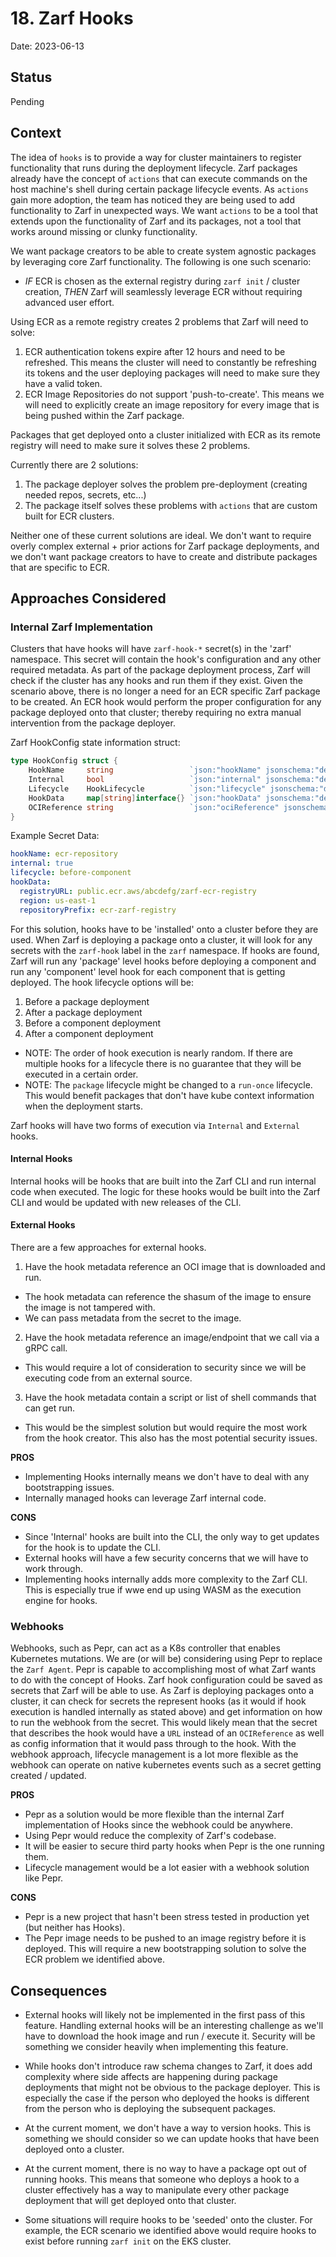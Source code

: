 # 18. Zarf Hooks

Date: 2023-06-13

## Status

Pending

## Context

The idea of `hooks` is to provide a way for cluster maintainers to register functionality that runs during the deployment lifecycle. Zarf packages already have the concept of `actions` that can execute commands on the host machine's shell during certain package lifecycle events. As `actions` gain more adoption, the team has noticed they are being used to add functionality to Zarf in unexpected ways. We want `actions` to be a tool that extends upon the functionality of Zarf and its packages, not a tool that works around missing or clunky functionality.


We want package creators to be able to create system agnostic packages by leveraging core Zarf functionality. The following is one such scenario:

- _IF_ ECR is chosen as the external registry during `zarf init` / cluster creation, _THEN_ Zarf will seamlessly leverage ECR without requiring advanced user effort.

Using ECR as a remote registry creates 2 problems that Zarf will need to solve:
 1. ECR authentication tokens expire after 12 hours and need to be refreshed. This means the cluster will need to constantly be refreshing its tokens and the user deploying packages will need to make sure they have a valid token.
 2. ECR Image Repositories do not support 'push-to-create'. This means we will need to explicitly create an image repository for every image that is being pushed within the Zarf package.

Packages that get deployed onto a cluster initialized with ECR as its remote registry will need to make sure it solves these 2 problems.

Currently there are 2 solutions:

1. The package deployer solves the problem pre-deployment (creating needed repos, secrets, etc...)
2. The package itself solves these problems with `actions` that are custom built for ECR clusters.

Neither one of these current solutions are ideal. We don't want to require overly complex external + prior actions for Zarf package deployments, and we don't want package creators to have to create and distribute packages that are specific to ECR.

## Approaches Considered

### Internal Zarf Implementation
Clusters that have hooks will have `zarf-hook-*` secret(s) in the 'zarf' namespace. This secret will contain the hook's configuration and any other required metadata. As part of the package deployment process, Zarf will check if the cluster has any hooks and run them if they exist. Given the scenario above, there is no longer a need for an ECR specific Zarf package to be created. An ECR hook would perform the proper configuration for any package deployed onto that cluster; thereby requiring no extra manual intervention from the package deployer.


Zarf HookConfig state information struct:
```go
type HookConfig struct {
	HookName     string                 `json:"hookName" jsonschema:"description=Name of the hook"`
	Internal     bool                   `json:"internal" jsonschema:"description=Internal hooks are run by Zarf itself, not by a plugin"`
	Lifecycle    HookLifecycle          `json:"lifecycle" jsonschema:"description=Lifecycle of the hook"`
	HookData     map[string]interface{} `json:"hookData" jsonschema:"description=Generic data map used for the hook. The data is obtained from a secret in the Zarf namespace"`
	OCIReference string                 `json:"ociReference" jsonschema:"description=Optional OCI reference to the hook image to run"`
}
```

Example Secret Data:
```yaml
hookName: ecr-repository
internal: true
lifecycle: before-component
hookData:
  registryURL: public.ecr.aws/abcdefg/zarf-ecr-registry
  region: us-east-1
  repositoryPrefix: ecr-zarf-registry
```

For this solution, hooks have to be 'installed' onto a cluster before they are used. When Zarf is deploying a package onto a cluster, it will look for any secrets with the `zarf-hook` label in the `zarf` namespace.  If hooks are found, Zarf will run any 'package' level hooks before deploying a component and run any 'component' level hook for each component that is getting deployed. The hook lifecycle options will be:
1. Before a package deployment
2. After a package deployment
3. Before a component deployment
4. After a component deployment
 - NOTE: The order of hook execution is nearly random. If there are multiple hooks for a lifecycle there is no guarantee that they will be executed in a certain order.
 - NOTE: The `package` lifecycle might be changed to a `run-once` lifecycle. This would benefit packages that don't have kube context information when the deployment starts.

Zarf hooks will have two forms of execution via `Internal` and `External` hooks.
#### Internal Hooks
Internal hooks will be hooks that are built into the Zarf CLI and run internal code when executed. The logic for these hooks would be built into the Zarf CLI and would be updated with new releases of the CLI.

#### External Hooks
There are a few approaches for external hooks.
1. Have the hook metadata reference an OCI image that is downloaded and run.
 - The hook metadata can reference the shasum of the image to ensure the image is not tampered with.
 - We can pass metadata from the secret to the image.
2. Have the hook metadata reference an image/endpoint that we call via a gRPC call.
 - This would require a lot of consideration to security since we will be executing code from an external source.
3. Have the hook metadata contain a script or list of shell commands that can get run.
 - This would be the simplest solution but would require the most work from the hook creator. This also has the most potential security issues.



**PROS**
 - Implementing Hooks internally means we don't have to deal with any bootstrapping issues.
 - Internally managed hooks can leverage Zarf internal code.

**CONS**
 - Since 'Internal' hooks are built into the CLI, the only way to get updates for the hook is to update the CLI.
 - External hooks will have a few security concerns that we will have to work through.
 - Implementing hooks internally adds more complexity to the Zarf CLI. This is especially true if wwe end up using WASM as the execution engine for hooks.



### Webhooks
Webhooks, such as Pepr, can act as a K8s controller that enables Kubernetes mutations. We are (or will be) considering using Pepr to replace the `Zarf Agent`. Pepr is capable to accomplishing most of what Zarf wants to do with the concept of Hooks. Zarf hook configuration could be saved as secrets that Zarf will be able to use. As Zarf is deploying packages onto a cluster, it can check for secrets the represent hooks (as it would if hook execution is handled internally as stated above) and get information on how to run the webhook from the secret. This would likely mean that the secret that describes the hook would have a `URL` instead of an `OCIReference` as well as config information that it would pass through to the hook. With the webhook approach, lifecycle management is a lot more flexible as the webhook can operate on native kubernetes events such as a secret getting created / updated.

**PROS**
 - Pepr as a solution would be more flexible than the internal Zarf implementation of Hooks since the webhook could be anywhere.
 - Using Pepr would reduce the complexity of Zarf's codebase.
 - It will be easier to secure third party hooks when Pepr is the one running them.
 - Lifecycle management would be a lot easier with a webhook solution like Pepr.

**CONS**
 - Pepr is a new project that hasn't been stress tested in production yet (but neither has Hooks).
 - The Pepr image needs to be pushed to an image registry before it is deployed. This will require a new bootstrapping solution to solve the ECR problem we identified above.


## Consequences

- External hooks will likely not be implemented in the first pass of this feature. Handling external hooks will be an interesting challenge as we'll have to download the hook image and run / execute it. Security will be something we consider heavily when implementing this feature.

- While hooks don't introduce raw schema changes to Zarf, it does add complexity where side affects are happening during package deployments that might not be obvious to the package deployer. This is especially the case if the person who deployed the hooks is different from the person who is deploying the subsequent packages.

- At the current moment, we don't have a way to version hooks. This is something we should consider so we can update hooks that have been deployed onto a cluster.

- At the current moment, there is no way to have a package opt out of running hooks. This means that someone who deploys a hook to a cluster effectively has a way to manipulate every other package deployment that will get deployed onto that cluster.

- Some situations will require hooks to be 'seeded' onto the cluster. For example, the ECR scenario we identified above would require hooks to exist before running `zarf init` on the EKS cluster.
